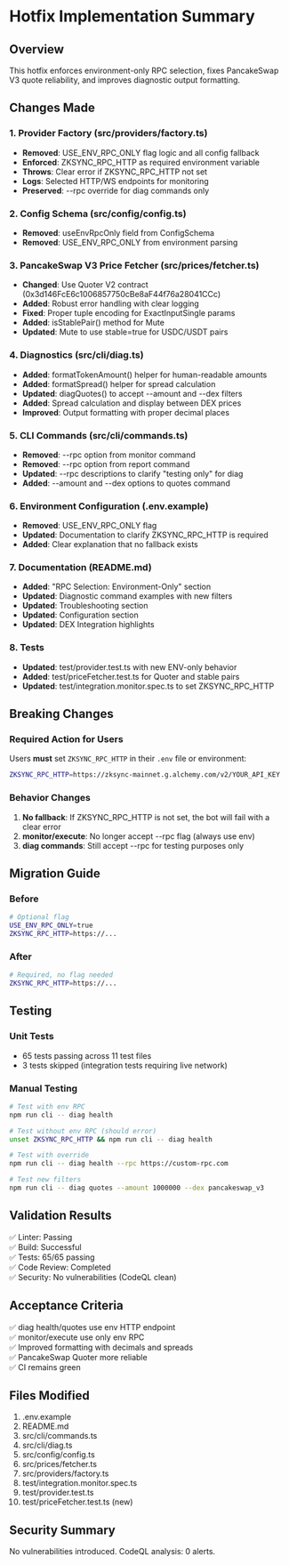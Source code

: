 # Hotfix Implementation Summary

## Overview
This hotfix enforces environment-only RPC selection, fixes PancakeSwap V3 quote reliability, and improves diagnostic output formatting.

## Changes Made

### 1. Provider Factory (src/providers/factory.ts)
- **Removed**: USE_ENV_RPC_ONLY flag logic and all config fallback
- **Enforced**: ZKSYNC_RPC_HTTP as required environment variable
- **Throws**: Clear error if ZKSYNC_RPC_HTTP not set
- **Logs**: Selected HTTP/WS endpoints for monitoring
- **Preserved**: --rpc override for diag commands only

### 2. Config Schema (src/config/config.ts)
- **Removed**: useEnvRpcOnly field from ConfigSchema
- **Removed**: USE_ENV_RPC_ONLY from environment parsing

### 3. PancakeSwap V3 Price Fetcher (src/prices/fetcher.ts)
- **Changed**: Use Quoter V2 contract (0x3d146FcE6c1006857750cBe8aF44f76a28041CCc)
- **Added**: Robust error handling with clear logging
- **Fixed**: Proper tuple encoding for ExactInputSingle params
- **Added**: isStablePair() method for Mute
- **Updated**: Mute to use stable=true for USDC/USDT pairs

### 4. Diagnostics (src/cli/diag.ts)
- **Added**: formatTokenAmount() helper for human-readable amounts
- **Added**: formatSpread() helper for spread calculation
- **Updated**: diagQuotes() to accept --amount and --dex filters
- **Added**: Spread calculation and display between DEX prices
- **Improved**: Output formatting with proper decimal places

### 5. CLI Commands (src/cli/commands.ts)
- **Removed**: --rpc option from monitor command
- **Removed**: --rpc option from report command
- **Updated**: --rpc descriptions to clarify "testing only" for diag
- **Added**: --amount and --dex options to quotes command

### 6. Environment Configuration (.env.example)
- **Removed**: USE_ENV_RPC_ONLY flag
- **Updated**: Documentation to clarify ZKSYNC_RPC_HTTP is required
- **Added**: Clear explanation that no fallback exists

### 7. Documentation (README.md)
- **Added**: "RPC Selection: Environment-Only" section
- **Updated**: Diagnostic command examples with new filters
- **Updated**: Troubleshooting section
- **Updated**: Configuration section
- **Updated**: DEX Integration highlights

### 8. Tests
- **Updated**: test/provider.test.ts with new ENV-only behavior
- **Added**: test/priceFetcher.test.ts for Quoter and stable pairs
- **Updated**: test/integration.monitor.spec.ts to set ZKSYNC_RPC_HTTP

## Breaking Changes

### Required Action for Users
Users **must** set `ZKSYNC_RPC_HTTP` in their `.env` file or environment:

```bash
ZKSYNC_RPC_HTTP=https://zksync-mainnet.g.alchemy.com/v2/YOUR_API_KEY
```

### Behavior Changes
1. **No fallback**: If ZKSYNC_RPC_HTTP is not set, the bot will fail with a clear error
2. **monitor/execute**: No longer accept --rpc flag (always use env)
3. **diag commands**: Still accept --rpc for testing purposes only

## Migration Guide

### Before
```bash
# Optional flag
USE_ENV_RPC_ONLY=true
ZKSYNC_RPC_HTTP=https://...
```

### After
```bash
# Required, no flag needed
ZKSYNC_RPC_HTTP=https://...
```

## Testing

### Unit Tests
- 65 tests passing across 11 test files
- 3 tests skipped (integration tests requiring live network)

### Manual Testing
```bash
# Test with env RPC
npm run cli -- diag health

# Test without env RPC (should error)
unset ZKSYNC_RPC_HTTP && npm run cli -- diag health

# Test with override
npm run cli -- diag health --rpc https://custom-rpc.com

# Test new filters
npm run cli -- diag quotes --amount 1000000 --dex pancakeswap_v3
```

## Validation Results

✅ Linter: Passing  
✅ Build: Successful  
✅ Tests: 65/65 passing  
✅ Code Review: Completed  
✅ Security: No vulnerabilities (CodeQL clean)  

## Acceptance Criteria

✅ diag health/quotes use env HTTP endpoint  
✅ monitor/execute use only env RPC  
✅ Improved formatting with decimals and spreads  
✅ PancakeSwap Quoter more reliable  
✅ CI remains green  

## Files Modified

1. .env.example
2. README.md
3. src/cli/commands.ts
4. src/cli/diag.ts
5. src/config/config.ts
6. src/prices/fetcher.ts
7. src/providers/factory.ts
8. test/integration.monitor.spec.ts
9. test/provider.test.ts
10. test/priceFetcher.test.ts (new)

## Security Summary

No vulnerabilities introduced. CodeQL analysis: 0 alerts.
